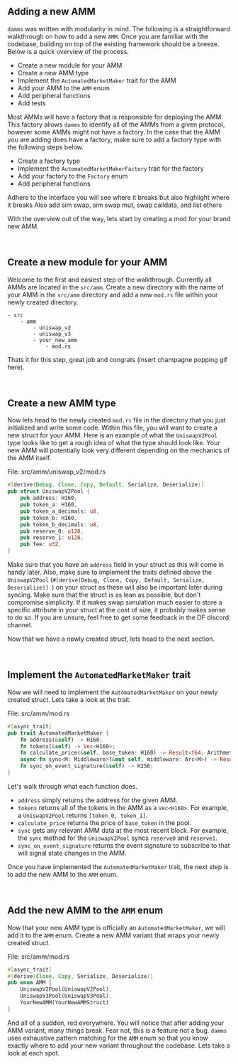 
## Adding a new AMM

`damms` was written with modularity in mind. The following is a straightforward walkthrough on how to add a new `AMM`. Once you are familiar with the codebase, building on top of the existing framework should be a breeze. Below is a quick overview of the process.

- Create a new module for your AMM
- Create a new AMM type
- Implement the `AutomatedMarketMaker` trait for the AMM
- Add your AMM to the `AMM` enum
- Add peripheral functions
- Add tests

Most AMMs will have a factory that is responsible for deploying the AMM. This factory allows `damms` to identify all of the AMMs from a given protocol, however some AMMs might not have a factory. In the case that the AMM you are adding does have a factory, make sure to add a factory type with the following steps below.

- Create a factory type
- Implement the `AutomatedMarketMakerFactory` trait for the factory
- Add your factory to the `Factory` enum
- Add peripheral functions


Adhere to the interface you will see where it breaks but also highlight where it breaks
Also add sim swap, sim swap mut, swap calldata, and list others

With the overview out of the way, lets start by creating a mod for your brand new AMM.

<br>

## Create a new module for your AMM

Welcome to the first and easiest step of the walkthrough. Currently all AMMs are located in the `src/amm`. Create a new directory with the name of your AMM in the `src/amm` directory and add a new `mod.rs` file within your newly created directory.

```
- src
    - amm
        - uniswap_v2
        - uniswap_v3
        - your_new_amm
            - mod.rs
```

Thats it for this step, great job and congrats (insert champagne popping gif here).


<br>

## Create a new AMM type
Now lets head to the newly created `mod.rs` file in the directory that you just initialized and write some code. Within this file, you will want to create a new struct for your AMM. Here is an example of what the `UniswapV2Pool` type looks like to get a rough idea of what the type should look like. Your new AMM will potentially look very different depending on the mechanics of the AMM itself.

File: src/amm/uniswap_v2/mod.rs
```rust
#[derive(Debug, Clone, Copy, Default, Serialize, Deserialize)]
pub struct UniswapV2Pool {
    pub address: H160,
    pub token_a: H160,
    pub token_a_decimals: u8,
    pub token_b: H160,
    pub token_b_decimals: u8,
    pub reserve_0: u128,
    pub reserve_1: u128,
    pub fee: u32,
}
```

Make sure that you have an `address` field in your struct as this will come in handy later. Also, make sure to implement the traits defined above the `UniswapV2Pool` (`#[derive(Debug, Clone, Copy, Default, Serialize, Deserialize)]
`) on your struct as these will also be important later during syncing. Make sure that the struct is as lean as possible, but don't compromise simplicity. If it makes swap simulation much easier to store a specific attribute in your struct at the cost of size, it probably makes sense to do so. If you are unsure, feel free to get some feedback in the DF discord channel. 

Now that we have a newly created struct, lets head to the next section.

<br>


## Implement the `AutomatedMarketMaker` trait

Now we will need to implement the `AutomatedMarketMaker` on your newly created struct. Lets take a look at the trait.


File: src/amm/mod.rs
```rust
#[async_trait]
pub trait AutomatedMarketMaker {
    fn address(&self) -> H160;    
    fn tokens(&self) -> Vec<H160>;
    fn calculate_price(&self, base_token: H160) -> Result<f64, ArithmeticError>;
    async fn sync<M: Middleware>(&mut self, middleware: Arc<M>) -> Result<(), DAMMError<M>>;
    fn sync_on_event_signature(&self) -> H256;
}
```

Let's walk through what each function does. 
- `address`  simply returns the address for the given AMM. 
- `tokens` returns all of the tokens in the AMM as a `Vec<H160>`. For example, a `UniswapV2Pool` returns `[token_0, token_1]`. 
- `calculate_price` returns the price of `base_token` in the pool.
- `sync` gets any relevant AMM data at the most recent block. For example, the `sync` method for the `UniswapV2Pool` syncs `reserve0` and `reserve1`.
- `sync_on_event_signature` returns the event signature to subscribe to that will signal state changes in the AMM.


Once you have implemented the `AutomatedMarketMaker` trait, the next step is to add the new AMM to the `AMM` enum.

<br>

## Add the new AMM to the `AMM` enum

Now that your new AMM type is officially an `AutomatedMarketMaker`, we will add it to the `AMM` enum. Create a new AMM variant that wraps your newly created struct.

File: src/amm/mod.rs
```rust
#[async_trait]
#[derive(Clone, Copy, Serialize, Deserialize)]
pub enum AMM {
    UniswapV2Pool(UniswapV2Pool),
    UniswapV3Pool(UniswapV3Pool),
    YourNewAMM(YourNewAMMStruct)
}
```

And all of a sudden, red everywhere. You will notice that after adding your AMM variant, many things break. Fear not, this is a feature not a bug. `damms` uses exhaustive pattern matching for the `AMM` enum so that you know exactly where to add your new variant throughout the codebase. Lets take a look at each spot.

